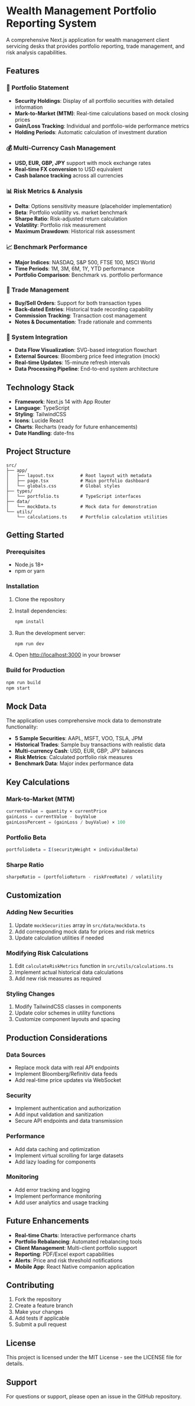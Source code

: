 # Wealth Management Portfolio Reporting System

A comprehensive Next.js application for wealth management client servicing desks that provides portfolio reporting, trade management, and risk analysis capabilities.

## Features

### 🎯 Portfolio Statement
- **Security Holdings**: Display of all portfolio securities with detailed information
- **Mark-to-Market (MTM)**: Real-time calculations based on mock closing prices
- **Gain/Loss Tracking**: Individual and portfolio-wide performance metrics
- **Holding Periods**: Automatic calculation of investment duration

### 💰 Multi-Currency Cash Management
- **USD, EUR, GBP, JPY** support with mock exchange rates
- **Real-time FX conversion** to USD equivalent
- **Cash balance tracking** across all currencies

### 📊 Risk Metrics & Analysis
- **Delta**: Options sensitivity measure (placeholder implementation)
- **Beta**: Portfolio volatility vs. market benchmark
- **Sharpe Ratio**: Risk-adjusted return calculation
- **Volatility**: Portfolio risk measurement
- **Maximum Drawdown**: Historical risk assessment

### 📈 Benchmark Performance
- **Major Indices**: NASDAQ, S&P 500, FTSE 100, MSCI World
- **Time Periods**: 1M, 3M, 6M, 1Y, YTD performance
- **Portfolio Comparison**: Benchmark vs. portfolio performance

### 🔄 Trade Management
- **Buy/Sell Orders**: Support for both transaction types
- **Back-dated Entries**: Historical trade recording capability
- **Commission Tracking**: Transaction cost management
- **Notes & Documentation**: Trade rationale and comments

### 🔗 System Integration
- **Data Flow Visualization**: SVG-based integration flowchart
- **External Sources**: Bloomberg price feed integration (mock)
- **Real-time Updates**: 15-minute refresh intervals
- **Data Processing Pipeline**: End-to-end system architecture

## Technology Stack

- **Framework**: Next.js 14 with App Router
- **Language**: TypeScript
- **Styling**: TailwindCSS
- **Icons**: Lucide React
- **Charts**: Recharts (ready for future enhancements)
- **Date Handling**: date-fns

## Project Structure

```
src/
├── app/
│   ├── layout.tsx          # Root layout with metadata
│   ├── page.tsx            # Main portfolio dashboard
│   └── globals.css         # Global styles
├── types/
│   └── portfolio.ts        # TypeScript interfaces
├── data/
│   └── mockData.ts         # Mock data for demonstration
└── utils/
    └── calculations.ts     # Portfolio calculation utilities
```

## Getting Started

### Prerequisites
- Node.js 18+ 
- npm or yarn

### Installation
1. Clone the repository
2. Install dependencies:
   ```bash
   npm install
   ```

3. Run the development server:
   ```bash
   npm run dev
   ```

4. Open [http://localhost:3000](http://localhost:3000) in your browser

### Build for Production
```bash
npm run build
npm start
```

## Mock Data

The application uses comprehensive mock data to demonstrate functionality:

- **5 Sample Securities**: AAPL, MSFT, VOO, TSLA, JPM
- **Historical Trades**: Sample buy transactions with realistic data
- **Multi-currency Cash**: USD, EUR, GBP, JPY balances
- **Risk Metrics**: Calculated portfolio risk measures
- **Benchmark Data**: Major index performance data

## Key Calculations

### Mark-to-Market (MTM)
```typescript
currentValue = quantity × currentPrice
gainLoss = currentValue - buyValue
gainLossPercent = (gainLoss / buyValue) × 100
```

### Portfolio Beta
```typescript
portfolioBeta = Σ(securityWeight × individualBeta)
```

### Sharpe Ratio
```typescript
sharpeRatio = (portfolioReturn - riskFreeRate) / volatility
```

## Customization

### Adding New Securities
1. Update `mockSecurities` array in `src/data/mockData.ts`
2. Add corresponding mock data for prices and risk metrics
3. Update calculation utilities if needed

### Modifying Risk Calculations
1. Edit `calculateRiskMetrics` function in `src/utils/calculations.ts`
2. Implement actual historical data calculations
3. Add new risk measures as required

### Styling Changes
1. Modify TailwindCSS classes in components
2. Update color schemes in utility functions
3. Customize component layouts and spacing

## Production Considerations

### Data Sources
- Replace mock data with real API endpoints
- Implement Bloomberg/Refinitiv data feeds
- Add real-time price updates via WebSocket

### Security
- Implement authentication and authorization
- Add input validation and sanitization
- Secure API endpoints and data transmission

### Performance
- Add data caching and optimization
- Implement virtual scrolling for large datasets
- Add lazy loading for components

### Monitoring
- Add error tracking and logging
- Implement performance monitoring
- Add user analytics and usage tracking

## Future Enhancements

- **Real-time Charts**: Interactive performance charts
- **Portfolio Rebalancing**: Automated rebalancing tools
- **Client Management**: Multi-client portfolio support
- **Reporting**: PDF/Excel export capabilities
- **Alerts**: Price and risk threshold notifications
- **Mobile App**: React Native companion application

## Contributing

1. Fork the repository
2. Create a feature branch
3. Make your changes
4. Add tests if applicable
5. Submit a pull request

## License

This project is licensed under the MIT License - see the LICENSE file for details.

## Support

For questions or support, please open an issue in the GitHub repository.
